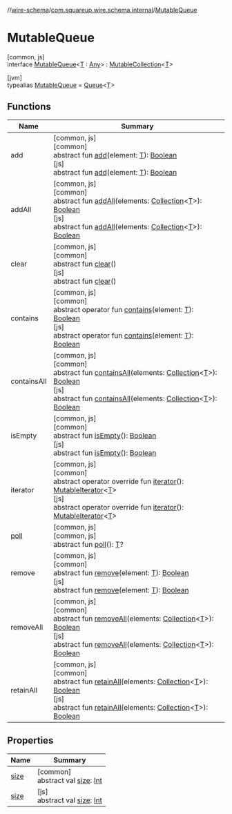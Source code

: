 //[wire-schema](../../../index.md)/[com.squareup.wire.schema.internal](../index.md)/[MutableQueue](index.md)

# MutableQueue

[common, js]\
interface [MutableQueue](index.md)&lt;[T](index.md) : [Any](https://kotlinlang.org/api/latest/jvm/stdlib/kotlin/-any/index.html)&gt; : [MutableCollection](https://kotlinlang.org/api/latest/jvm/stdlib/kotlin.collections/-mutable-collection/index.html)&lt;[T](index.md)&gt;

[jvm]\
typealias [MutableQueue](index.md) = [Queue](https://docs.oracle.com/javase/8/docs/api/java/util/Queue.html)&lt;[T](index.md)&gt;

## Functions

| Name | Summary |
|---|---|
| add | [common, js]<br>[common]<br>abstract fun [add](index.md#-1287944101%2FFunctions%2F-876600652)(element: [T](index.md)): [Boolean](https://kotlinlang.org/api/latest/jvm/stdlib/kotlin/-boolean/index.html)<br>[js]<br>abstract fun [add](index.md#-1287944101%2FFunctions%2F-652715946)(element: [T](index.md)): [Boolean](https://kotlinlang.org/api/latest/jvm/stdlib/kotlin/-boolean/index.html) |
| addAll | [common, js]<br>[common]<br>abstract fun [addAll](index.md#1634521508%2FFunctions%2F-876600652)(elements: [Collection](https://kotlinlang.org/api/latest/jvm/stdlib/kotlin.collections/-collection/index.html)&lt;[T](index.md)&gt;): [Boolean](https://kotlinlang.org/api/latest/jvm/stdlib/kotlin/-boolean/index.html)<br>[js]<br>abstract fun [addAll](index.md#1634521508%2FFunctions%2F-652715946)(elements: [Collection](https://kotlinlang.org/api/latest/jvm/stdlib/kotlin.collections/-collection/index.html)&lt;[T](index.md)&gt;): [Boolean](https://kotlinlang.org/api/latest/jvm/stdlib/kotlin/-boolean/index.html) |
| clear | [common, js]<br>[common]<br>abstract fun [clear](index.md#1405312578%2FFunctions%2F-876600652)()<br>[js]<br>abstract fun [clear](index.md#1405312578%2FFunctions%2F-652715946)() |
| contains | [common, js]<br>[common]<br>abstract operator fun [contains](index.md#-1356748575%2FFunctions%2F-876600652)(element: [T](index.md)): [Boolean](https://kotlinlang.org/api/latest/jvm/stdlib/kotlin/-boolean/index.html)<br>[js]<br>abstract operator fun [contains](index.md#-1356748575%2FFunctions%2F-652715946)(element: [T](index.md)): [Boolean](https://kotlinlang.org/api/latest/jvm/stdlib/kotlin/-boolean/index.html) |
| containsAll | [common, js]<br>[common]<br>abstract fun [containsAll](index.md#-784379734%2FFunctions%2F-876600652)(elements: [Collection](https://kotlinlang.org/api/latest/jvm/stdlib/kotlin.collections/-collection/index.html)&lt;[T](index.md)&gt;): [Boolean](https://kotlinlang.org/api/latest/jvm/stdlib/kotlin/-boolean/index.html)<br>[js]<br>abstract fun [containsAll](index.md#-784379734%2FFunctions%2F-652715946)(elements: [Collection](https://kotlinlang.org/api/latest/jvm/stdlib/kotlin.collections/-collection/index.html)&lt;[T](index.md)&gt;): [Boolean](https://kotlinlang.org/api/latest/jvm/stdlib/kotlin/-boolean/index.html) |
| isEmpty | [common, js]<br>[common]<br>abstract fun [isEmpty](index.md#-719293276%2FFunctions%2F-876600652)(): [Boolean](https://kotlinlang.org/api/latest/jvm/stdlib/kotlin/-boolean/index.html)<br>[js]<br>abstract fun [isEmpty](index.md#-719293276%2FFunctions%2F-652715946)(): [Boolean](https://kotlinlang.org/api/latest/jvm/stdlib/kotlin/-boolean/index.html) |
| iterator | [common, js]<br>[common]<br>abstract operator override fun [iterator](index.md#1177836957%2FFunctions%2F-876600652)(): [MutableIterator](https://kotlinlang.org/api/latest/jvm/stdlib/kotlin.collections/-mutable-iterator/index.html)&lt;[T](index.md)&gt;<br>[js]<br>abstract operator override fun [iterator](index.md#1177836957%2FFunctions%2F-652715946)(): [MutableIterator](https://kotlinlang.org/api/latest/jvm/stdlib/kotlin.collections/-mutable-iterator/index.html)&lt;[T](index.md)&gt; |
| [poll](poll.md) | [common, js]<br>[common, js]<br>abstract fun [poll](poll.md)(): [T](index.md)? |
| remove | [common, js]<br>[common]<br>abstract fun [remove](index.md#-58122892%2FFunctions%2F-876600652)(element: [T](index.md)): [Boolean](https://kotlinlang.org/api/latest/jvm/stdlib/kotlin/-boolean/index.html)<br>[js]<br>abstract fun [remove](index.md#-58122892%2FFunctions%2F-652715946)(element: [T](index.md)): [Boolean](https://kotlinlang.org/api/latest/jvm/stdlib/kotlin/-boolean/index.html) |
| removeAll | [common, js]<br>[common]<br>abstract fun [removeAll](index.md#1245700221%2FFunctions%2F-876600652)(elements: [Collection](https://kotlinlang.org/api/latest/jvm/stdlib/kotlin.collections/-collection/index.html)&lt;[T](index.md)&gt;): [Boolean](https://kotlinlang.org/api/latest/jvm/stdlib/kotlin/-boolean/index.html)<br>[js]<br>abstract fun [removeAll](index.md#1245700221%2FFunctions%2F-652715946)(elements: [Collection](https://kotlinlang.org/api/latest/jvm/stdlib/kotlin.collections/-collection/index.html)&lt;[T](index.md)&gt;): [Boolean](https://kotlinlang.org/api/latest/jvm/stdlib/kotlin/-boolean/index.html) |
| retainAll | [common, js]<br>[common]<br>abstract fun [retainAll](index.md#-2061348068%2FFunctions%2F-876600652)(elements: [Collection](https://kotlinlang.org/api/latest/jvm/stdlib/kotlin.collections/-collection/index.html)&lt;[T](index.md)&gt;): [Boolean](https://kotlinlang.org/api/latest/jvm/stdlib/kotlin/-boolean/index.html)<br>[js]<br>abstract fun [retainAll](index.md#-2061348068%2FFunctions%2F-652715946)(elements: [Collection](https://kotlinlang.org/api/latest/jvm/stdlib/kotlin.collections/-collection/index.html)&lt;[T](index.md)&gt;): [Boolean](https://kotlinlang.org/api/latest/jvm/stdlib/kotlin/-boolean/index.html) |

## Properties

| Name | Summary |
|---|---|
| [size](index.md#-113084078%2FProperties%2F-876600652) | [common]<br>abstract val [size](index.md#-113084078%2FProperties%2F-876600652): [Int](https://kotlinlang.org/api/latest/jvm/stdlib/kotlin/-int/index.html) |
| [size](index.md#-113084078%2FProperties%2F-652715946) | [js]<br>abstract val [size](index.md#-113084078%2FProperties%2F-652715946): [Int](https://kotlinlang.org/api/latest/jvm/stdlib/kotlin/-int/index.html) |
